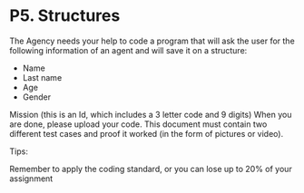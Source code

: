# P5. Structures

The Agency needs your help to code a program that will ask the user for the following information of an agent and will save it on a structure:

- Name
- Last name
- Age
- Gender

Mission (this is an Id, which includes a 3 letter code and 9 digits)
When you are done, please upload your code. This document must contain two different test cases and proof it worked (in the form of pictures or video).

Tips:

Remember to apply the coding standard, or you can lose up to 20% of your assignment
